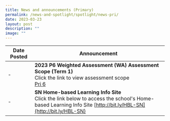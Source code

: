 ```yaml
---
title: News and announcements (Primary)
permalink: /news-and-spotlight/spotlight/news-pri/
date: 2023-03-23
layout: post
description: ""
image: ""
---
```

| Date Posted | Announcement |
| -------- | -------- | 
| - | **2023 P6 Weighted Assessment (WA) Assessment Scope (Term 1)**<br>Click the link to view assessment scope<br>[Pri 6](/files/PDF%20for%20announcements/FINAL%202023%20P6%20WA%20SCOPES%20TERM%201.pdf) |
| - | **SN Home-based Learning Info Site**<br>Click the link below to access the school's Home-based Learning Info Site [http://bit.ly/HBL-SN](http://bit.ly/HBL-SN)      |